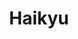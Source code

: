 ---
layout: lecteur.njk
tags : haikyu

title : Haikyu
episode : 19
saison : 4
iframe :
cc :  VostFr
    
---